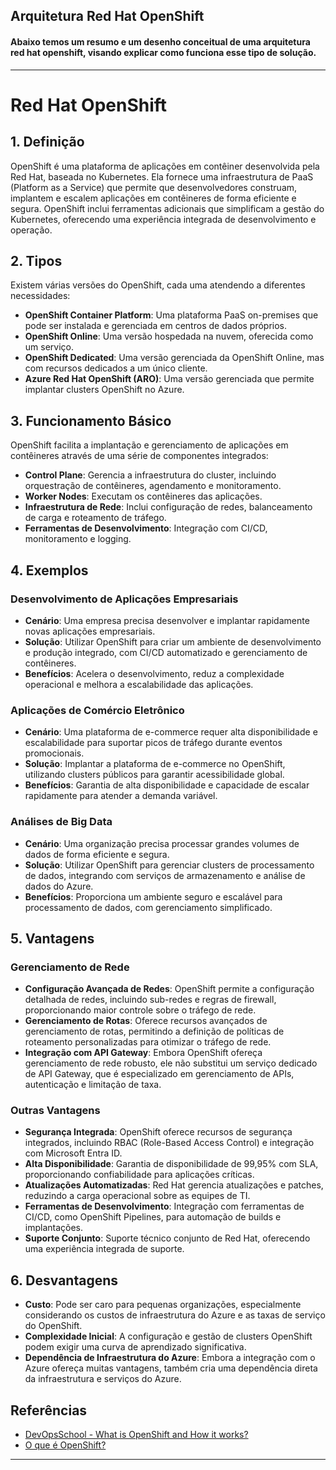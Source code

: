 ## Arquitetura Red Hat OpenShift

#### Abaixo temos um resumo e um desenho conceitual de uma arquitetura red hat openshift, visando explicar como funciona esse tipo de solução.

---

# Red Hat OpenShift

## 1. Definição

OpenShift é uma plataforma de aplicações em contêiner desenvolvida pela Red Hat, baseada no Kubernetes. Ela fornece uma infraestrutura de PaaS (Platform as a Service) que permite que desenvolvedores construam, implantem e escalem aplicações em contêineres de forma eficiente e segura. OpenShift inclui ferramentas adicionais que simplificam a gestão do Kubernetes, oferecendo uma experiência integrada de desenvolvimento e operação.

## 2. Tipos

Existem várias versões do OpenShift, cada uma atendendo a diferentes necessidades:

- **OpenShift Container Platform**: Uma plataforma PaaS on-premises que pode ser instalada e gerenciada em centros de dados próprios.
- **OpenShift Online**: Uma versão hospedada na nuvem, oferecida como um serviço.
- **OpenShift Dedicated**: Uma versão gerenciada da OpenShift Online, mas com recursos dedicados a um único cliente.
- **Azure Red Hat OpenShift (ARO)**: Uma versão gerenciada que permite implantar clusters OpenShift no Azure.

## 3. Funcionamento Básico

OpenShift facilita a implantação e gerenciamento de aplicações em contêineres através de uma série de componentes integrados:

- **Control Plane**: Gerencia a infraestrutura do cluster, incluindo orquestração de contêineres, agendamento e monitoramento.
- **Worker Nodes**: Executam os contêineres das aplicações.
- **Infraestrutura de Rede**: Inclui configuração de redes, balanceamento de carga e roteamento de tráfego.
- **Ferramentas de Desenvolvimento**: Integração com CI/CD, monitoramento e logging.

## 4. Exemplos

### Desenvolvimento de Aplicações Empresariais

- **Cenário**: Uma empresa precisa desenvolver e implantar rapidamente novas aplicações empresariais.
- **Solução**: Utilizar OpenShift para criar um ambiente de desenvolvimento e produção integrado, com CI/CD automatizado e gerenciamento de contêineres.
- **Benefícios**: Acelera o desenvolvimento, reduz a complexidade operacional e melhora a escalabilidade das aplicações.

### Aplicações de Comércio Eletrônico

- **Cenário**: Uma plataforma de e-commerce requer alta disponibilidade e escalabilidade para suportar picos de tráfego durante eventos promocionais.
- **Solução**: Implantar a plataforma de e-commerce no OpenShift, utilizando clusters públicos para garantir acessibilidade global.
- **Benefícios**: Garantia de alta disponibilidade e capacidade de escalar rapidamente para atender a demanda variável.

### Análises de Big Data

- **Cenário**: Uma organização precisa processar grandes volumes de dados de forma eficiente e segura.
- **Solução**: Utilizar OpenShift para gerenciar clusters de processamento de dados, integrando com serviços de armazenamento e análise de dados do Azure.
- **Benefícios**: Proporciona um ambiente seguro e escalável para processamento de dados, com gerenciamento simplificado.

## 5. Vantagens

### Gerenciamento de Rede

- **Configuração Avançada de Redes**: OpenShift permite a configuração detalhada de redes, incluindo sub-redes e regras de firewall, proporcionando maior controle sobre o tráfego de rede.
- **Gerenciamento de Rotas**: Oferece recursos avançados de gerenciamento de rotas, permitindo a definição de políticas de roteamento personalizadas para otimizar o tráfego de rede.
- **Integração com API Gateway**: Embora OpenShift ofereça gerenciamento de rede robusto, ele não substitui um serviço dedicado de API Gateway, que é especializado em gerenciamento de APIs, autenticação e limitação de taxa.

### Outras Vantagens

- **Segurança Integrada**: OpenShift oferece recursos de segurança integrados, incluindo RBAC (Role-Based Access Control) e integração com Microsoft Entra ID.
- **Alta Disponibilidade**: Garantia de disponibilidade de 99,95% com SLA, proporcionando confiabilidade para aplicações críticas.
- **Atualizações Automatizadas**: Red Hat gerencia atualizações e patches, reduzindo a carga operacional sobre as equipes de TI.
- **Ferramentas de Desenvolvimento**: Integração com ferramentas de CI/CD, como OpenShift Pipelines, para automação de builds e implantações.
- **Suporte Conjunto**: Suporte técnico conjunto de Red Hat, oferecendo uma experiência integrada de suporte.

## 6. Desvantagens

- **Custo**: Pode ser caro para pequenas organizações, especialmente considerando os custos de infraestrutura do Azure e as taxas de serviço do OpenShift.
- **Complexidade Inicial**: A configuração e gestão de clusters OpenShift podem exigir uma curva de aprendizado significativa.
- **Dependência de Infraestrutura do Azure**: Embora a integração com o Azure ofereça muitas vantagens, também cria uma dependência direta da infraestrutura e serviços do Azure.

## Referências

- [DevOpsSchool - What is OpenShift and How it works?](https://www.devopsschool.com/blog/what-is-openshift-and-how-it-works-an-overview-and-its-use-cases/)
- [O que é OpenShift?](https://cursos.alura.com.br/extra/alura-mais/o-que-e-openshift--c262)

---
